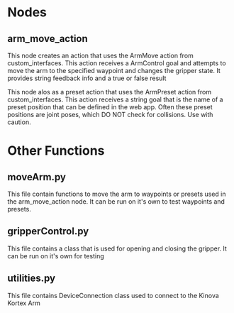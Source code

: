 # Nodes

## arm_move_action

This node creates an action that uses the ArmMove action from custom_interfaces. This action receives a ArmControl goal and attempts to move the arm to the specified waypoint and changes the gripper state. It provides string feedback info and a true or false result

This node alos as a preset action that uses the ArmPreset action from custom_interfaces. This action receives a string goal that is the name of a preset position that can be defined in the web app. Often these preset positions are joint poses, which DO NOT check for collisions. Use with caution.


# Other Functions

## moveArm.py

This file contain functions to move the arm to waypoints or presets used in the arm_move_action node. It can be run on it's own to test waypoints and presets.

## gripperControl.py

This file contains a class that is used for opening and closing the gripper. It can be run on it's own for testing

## utilities.py

This file contains DeviceConnection class used to connect to the Kinova Kortex Arm


